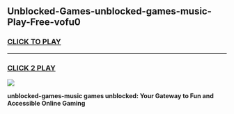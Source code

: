 
## Unblocked-Games-unblocked-games-music-Play-Free-vofu0
<h3>
<a href="https://premium76.site?title=unblocked-games-music&ref=18A1">CLICK TO PLAY</a></h3>
<hr>

<h3>
<a href="https://premium76.site?title=unblocked-games-music&ref=18A1">CLICK 2 PLAY</a>
  
</h3>

<a href="https://premium76.site?title=unblocked-games-music&ref=18A1"><img src="https://clearcache.store/games.png"></a>


**unblocked-games-music games unblocked: Your Gateway to Fun and Accessible Online Gaming**
